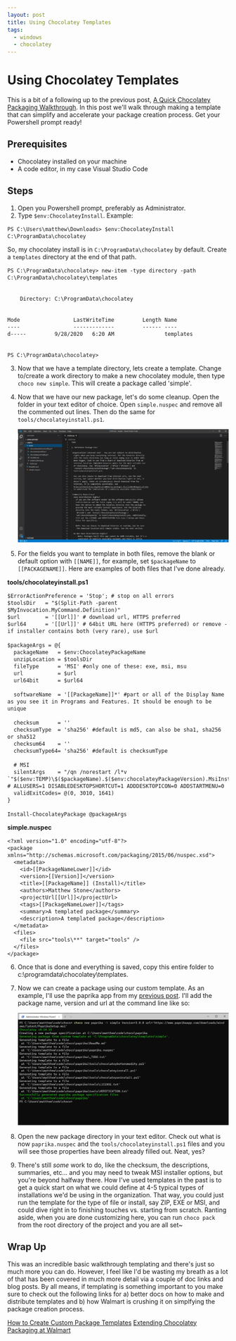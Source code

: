 ```yaml
---
layout: post
title: Using Chocolatey Templates
tags:
  - windows
  - chocolatey
---
```


# Using Chocolatey Templates

This is a bit of a following up to the previous post, [A Quick Chocolatey Packaging Walkthrough](http://www.souldo.net/2020-09-27-a-quick-chocolatey-packaging-walkthrough). In this post we'll walk through making a template that can simplify and accelerate your package creation process. Get your Powershell prompt ready!

## Prerequisites

- Chocolatey installed on your machine
- A code editor, in my case Visual Studio Code

## Steps

1. Open you Powershell prompt, preferably as Administrator.
2. Type `$env:ChocolateyInstall`. Example:

```
PS C:\Users\matthew\Downloads> $env:ChocolateyInstall
C:\ProgramData\chocolatey
```

So, my chocolatey install is in `C:\ProgramData\chocolatey` by default. Create a `templates` directory at the end of that path.

```
PS C:\ProgramData\chocolatey> new-item -type directory -path C:\ProgramData\chocolatey\templates


    Directory: C:\ProgramData\chocolatey


Mode                 LastWriteTime         Length Name
----                 -------------         ------ ----
d-----         9/28/2020   6:20 AM                templates


PS C:\ProgramData\chocolatey>
```

3. Now that we have a template directory, lets create a template. Change to/create a work directory to make a new chocolatey module, then type `choco new simple`. This will create a package called 'simple'.

4. Now that we have our new package, let's do some cleanup. Open the folder in your text editor of choice. Open `simple.nuspec` and remove all the commented out lines. Then do the same for `tools/chocolateyinstall.ps1`.

    ![img](/img/2020-09-28-using-chocolatey-templates/001.jpg)

5. For the fields you want to template in both files, remove the blank or default option with `[[NAME]]`, for example, set `$packageName` to `[[PACKAGENAME]]`. Here are examples of both files that I've done already.

**tools/chocolateyinstall.ps1**

```
$ErrorActionPreference = 'Stop'; # stop on all errors
$toolsDir   = "$(Split-Path -parent $MyInvocation.MyCommand.Definition)"
$url        = '[[Url]]' # download url, HTTPS preferred
$url64      = '[[Url]]' # 64bit URL here (HTTPS preferred) or remove - if installer contains both (very rare), use $url

$packageArgs = @{
  packageName   = $env:ChocolateyPackageName
  unzipLocation = $toolsDir
  fileType      = 'MSI' #only one of these: exe, msi, msu
  url           = $url
  url64bit      = $url64

  softwareName  = '[[PackageName]]*' #part or all of the Display Name as you see it in Programs and Features. It should be enough to be unique

  checksum      = ''
  checksumType  = 'sha256' #default is md5, can also be sha1, sha256 or sha512
  checksum64    = ''
  checksumType64= 'sha256' #default is checksumType

  # MSI
  silentArgs    = "/qn /norestart /l*v `"$($env:TEMP)\$($packageName).$($env:chocolateyPackageVersion).MsiInstall.log`"" # ALLUSERS=1 DISABLEDESKTOPSHORTCUT=1 ADDDESKTOPICON=0 ADDSTARTMENU=0
  validExitCodes= @(0, 3010, 1641)
}

Install-ChocolateyPackage @packageArgs 
```

**simple.nuspec**

```
<?xml version="1.0" encoding="utf-8"?>
<package xmlns="http://schemas.microsoft.com/packaging/2015/06/nuspec.xsd">
  <metadata>
    <id>[[PackageNameLower]]</id>
    <version>[[Version]]</version>
    <title>[[PackageName]] (Install)</title>
    <authors>Matthew Stone</authors>
    <projectUrl[[Url]]</projectUrl>
    <tags>[[PackageNameLower]]</tags>
    <summary>A templated package</summary>
    <description>A templated package</description>
  </metadata>
  <files>
    <file src="tools\**" target="tools" />
  </files>
</package>
```

6. Once that is done and everything is saved, copy this entire folder to c:\programdata\chocolatey\templates.

7. Now we can create a package using our custom template. As an example, I'll use the paprika app from my [previous post](http://www.souldo.net/2020-09-27-a-quick-chocolatey-packaging-walkthrough). I'll add the package name, version and url at the command line like so:

    ![img](/img/2020-09-28-using-chocolatey-templates/002.jpg)

8. Open the new package directory in your text editor. Check out what is now `paprika.nuspec` and the `tools/chocolateyinstall.ps1` files and you will see those properties have been already filled out. Neat, yes?

9. There's still *some* work to do, like the checksum, the descriptions, summaries, etc... and you may need to tweak MSI installer options, but you're beyond halfway there. How I've used templates in the past is to get a quick start on what we could define at 4-5 typical types of installations we'd be using in the organization. That way, you could just run the template for the type of file or install, say ZIP, EXE or MSI, and could dive right in to finishing touches vs. starting from scratch. Ranting aside, when you are done customizing here, you can run `choco pack` from the root directory of the project and you are all set~

## Wrap Up

This was an incredible basic walkthrough templating and there's just so much more you can do. However, I feel like I'd be wasting my breath as a lot of that has been covered in much more detail via a couple of doc links and blog posts. By all means, if templating is something important to you make sure to check out the following links for a) better docs on how to make and distribute templates and b) how Walmart is crushing it on simplfying the package creation process.

[How to Create Custom Package Templates](https://chocolatey.org/docs/how-to-create-custom-package-templates)
[Extending Chocolatey Packaging at Walmart](https://chocolatey.org/blog/extending-chocolatey-packaging-at-walmart)